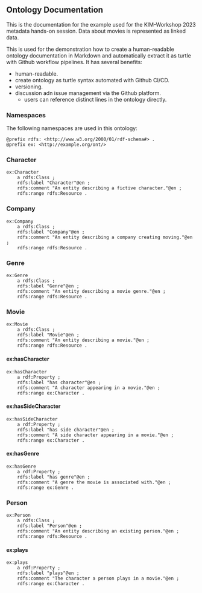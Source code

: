## Ontology Documentation

This is the documentation for the example used for the KIM-Workshop 2023 metadata hands-on session. Data about movies is represented as linked data.

This is used for the demonstration how to create a human-readable ontology documentation in Markdown and automatically extract it as turtle with Github workflow pipelines.
It has several benefits:
* human-readable.
* create ontology as turtle syntax automated with Github CI/CD.
* versioning.
* discussion adn issue management via the Github platform.
  * users can reference distinct lines in the ontology directly.


### Namespaces
The following namespaces are used in this ontology:

```
@prefix rdfs: <http://www.w3.org/2000/01/rdf-schema#> .
@prefix ex: <http://example.org/ont/>
```

### Character

```
ex:Character
    a rdfs:Class ;
    rdfs:label "Character"@en ;
    rdfs:comment "An entity describing a fictive character."@en ;
    rdfs:range rdfs:Resource .
```

### Company

```
ex:Company
    a rdfs:Class ;
    rdfs:label "Company"@en ;
    rdfs:comment "An entity describing a company creating moving."@en ;
    rdfs:range rdfs:Resource .
```


### Genre

```
ex:Genre
    a rdfs:Class ;
    rdfs:label "Genre"@en ;
    rdfs:comment "An entity describing a movie genre."@en ;
    rdfs:range rdfs:Resource .
```


### Movie

```
ex:Movie
    a rdfs:Class ;
    rdfs:label "Movie"@en ;
    rdfs:comment "An entity describing a movie."@en ;
    rdfs:range rdfs:Resource .
```

#### ex:hasCharacter
```
ex:hasCharacter
    a rdf:Property ;
    rdfs:label "has character"@en ;
    rdfs:comment "A character appearing in a movie."@en ;
    rdfs:range ex:Character .
```

#### ex:hasSideCharacter
```
ex:hasSideCharacter
    a rdf:Property ;
    rdfs:label "has side character"@en ;
    rdfs:comment "A side character appearing in a movie."@en ;
    rdfs:range ex:Character .
```

#### ex:hasGenre
```
ex:hasGenre
    a rdf:Property ;
    rdfs:label "has genre"@en ;
    rdfs:comment "A genre the movie is associated with."@en ;
    rdfs:range ex:Genre .
```

### Person

```
ex:Person
    a rdfs:Class ;
    rdfs:label "Person"@en ;
    rdfs:comment "An entity describing an existing person."@en ;
    rdfs:range rdfs:Resource .
```

#### ex:plays
```
ex:plays
    a rdf:Property ;
    rdfs:label "plays"@en ;
    rdfs:comment "The character a person plays in a movie."@en ;
    rdfs:range ex:Character .
```
